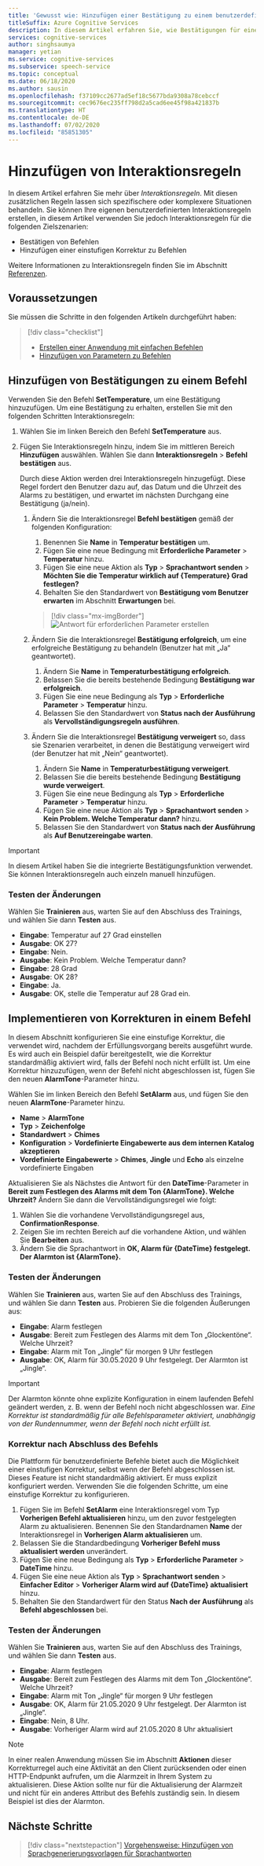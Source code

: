 ```yaml
---
title: 'Gewusst wie: Hinzufügen einer Bestätigung zu einem benutzerdefinierten Befehl'
titleSuffix: Azure Cognitive Services
description: In diesem Artikel erfahren Sie, wie Bestätigungen für einen Befehl in benutzerdefinierten Befehlen implementiert werden.
services: cognitive-services
author: singhsaumya
manager: yetian
ms.service: cognitive-services
ms.subservice: speech-service
ms.topic: conceptual
ms.date: 06/18/2020
ms.author: sausin
ms.openlocfilehash: f37109cc2677ad5ef18c5677bda9308a78cebccf
ms.sourcegitcommit: cec9676ec235ff798d2a5cad6ee45f98a421837b
ms.translationtype: HT
ms.contentlocale: de-DE
ms.lasthandoff: 07/02/2020
ms.locfileid: "85851305"
---
```

# <a name="add-interaction-rules"></a>Hinzufügen von Interaktionsregeln

In diesem Artikel erfahren Sie mehr über *Interaktionsregeln*. Mit diesen zusätzlichen Regeln lassen sich spezifischere oder komplexere Situationen behandeln. Sie können Ihre eigenen benutzerdefinierten Interaktionsregeln erstellen, in diesem Artikel verwenden Sie jedoch Interaktionsregeln für die folgenden Zielszenarien:

* Bestätigen von Befehlen
* Hinzufügen einer einstufigen Korrektur zu Befehlen

Weitere Informationen zu Interaktionsregeln finden Sie im Abschnitt [Referenzen](./custom-commands-references.md).

## <a name="prerequisites"></a>Voraussetzungen

Sie müssen die Schritte in den folgenden Artikeln durchgeführt haben:
> [!div class="checklist"]
> * [Erstellen einer Anwendung mit einfachen Befehlen](./how-to-custom-commands-create-application-with-simple-commands.md)
> * [Hinzufügen von Parametern zu Befehlen](./how-to-custom-commands-add-parameters-to-commands.md)

## <a name="add-confirmations-to-a-command"></a>Hinzufügen von Bestätigungen zu einem Befehl

Verwenden Sie den Befehl **SetTemperature**, um eine Bestätigung hinzuzufügen. Um eine Bestätigung zu erhalten, erstellen Sie mit den folgenden Schritten Interaktionsregeln:

1. Wählen Sie im linken Bereich den Befehl **SetTemperature** aus.
1. Fügen Sie Interaktionsregeln hinzu, indem Sie im mittleren Bereich **Hinzufügen** auswählen. Wählen Sie dann **Interaktionsregeln** > **Befehl bestätigen** aus.

    Durch diese Aktion werden drei Interaktionsregeln hinzugefügt. Diese Regel fordert den Benutzer dazu auf, das Datum und die Uhrzeit des Alarms zu bestätigen, und erwartet im nächsten Durchgang eine Bestätigung (ja/nein).

    1. Ändern Sie die Interaktionsregel **Befehl bestätigen** gemäß der folgenden Konfiguration:
        1. Benennen Sie **Name** in **Temperatur bestätigen** um.
        1. Fügen Sie eine neue Bedingung mit **Erforderliche Parameter** > **Temperatur** hinzu.
        1. Fügen Sie eine neue Aktion als **Typ** > **Sprachantwort senden** > **Möchten Sie die Temperatur wirklich auf {Temperature} Grad festlegen?**
        1. Behalten Sie den Standardwert von **Bestätigung vom Benutzer erwarten** im Abschnitt **Erwartungen** bei.
      
         > [!div class="mx-imgBorder"]
         > ![Antwort für erforderlichen Parameter erstellen](media/custom-speech-commands/add-validation-set-temperature.png)
    

    1. Ändern Sie die Interaktionsregel **Bestätigung erfolgreich**, um eine erfolgreiche Bestätigung zu behandeln (Benutzer hat mit „Ja“ geantwortet).
      
          1. Ändern Sie **Name** in **Temperaturbestätigung erfolgreich**.
          1. Belassen Sie die bereits bestehende Bedingung **Bestätigung war erfolgreich**.
          1. Fügen Sie eine neue Bedingung als **Typ** > **Erforderliche Parameter** > **Temperatur** hinzu.
          1. Belassen Sie den Standardwert von **Status nach der Ausführung** als **Vervollständigungsregeln ausführen**.

    1. Ändern Sie die Interaktionsregel **Bestätigung verweigert** so, dass sie Szenarien verarbeitet, in denen die Bestätigung verweigert wird (der Benutzer hat mit „Nein“ geantwortet).

          1. Ändern Sie **Name** in **Temperaturbestätigung verweigert**.
          1. Belassen Sie die bereits bestehende Bedingung **Bestätigung wurde verweigert**.
          1. Fügen Sie eine neue Bedingung als **Typ** > **Erforderliche Parameter** > **Temperatur** hinzu.
          1. Fügen Sie eine neue Aktion als **Typ** > **Sprachantwort senden** > **Kein Problem. Welche Temperatur dann?** hinzu.
          1. Belassen Sie den Standardwert von **Status nach der Ausführung** als **Auf Benutzereingabe warten**.

> [!IMPORTANT]
> In diesem Artikel haben Sie die integrierte Bestätigungsfunktion verwendet. Sie können Interaktionsregeln auch einzeln manuell hinzufügen.
   

### <a name="try-out-the-changes"></a>Testen der Änderungen

Wählen Sie **Trainieren** aus, warten Sie auf den Abschluss des Trainings, und wählen Sie dann **Testen** aus.

- **Eingabe**: Temperatur auf 27 Grad einstellen
- **Ausgabe**: OK 27?
- **Eingabe**: Nein.
- **Ausgabe**: Kein Problem. Welche Temperatur dann?
- **Eingabe**: 28 Grad
- **Ausgabe**: OK 28?
- **Eingabe**: Ja.
- **Ausgabe**: OK, stelle die Temperatur auf 28 Grad ein.


## <a name="implement-corrections-in-a-command"></a>Implementieren von Korrekturen in einem Befehl

In diesem Abschnitt konfigurieren Sie eine einstufige Korrektur, die verwendet wird, nachdem der Erfüllungsvorgang bereits ausgeführt wurde. Es wird auch ein Beispiel dafür bereitgestellt, wie die Korrektur standardmäßig aktiviert wird, falls der Befehl noch nicht erfüllt ist. Um eine Korrektur hinzuzufügen, wenn der Befehl nicht abgeschlossen ist, fügen Sie den neuen **AlarmTone**-Parameter hinzu.

Wählen Sie im linken Bereich den Befehl **SetAlarm** aus, und fügen Sie den neuen **AlarmTone**-Parameter hinzu.
        
- **Name** > **AlarmTone**
- **Typ** > **Zeichenfolge**
- **Standardwert** > **Chimes**
- **Konfiguration** > **Vordefinierte Eingabewerte aus dem internen Katalog akzeptieren**
- **Vordefinierte Eingabewerte** > **Chimes**, **Jingle** und **Echo** als einzelne vordefinierte Eingaben


Aktualisieren Sie als Nächstes die Antwort für den **DateTime**-Parameter in **Bereit zum Festlegen des Alarms mit dem Ton {AlarmTone}. Welche Uhrzeit?** Ändern Sie dann die Vervollständigungsregel wie folgt:

1. Wählen Sie die vorhandene Vervollständigungsregel aus, **ConfirmationResponse**.
1. Zeigen Sie im rechten Bereich auf die vorhandene Aktion, und wählen Sie **Bearbeiten** aus.
1. Ändern Sie die Sprachantwort in **OK, Alarm für {DateTime} festgelegt. Der Alarmton ist {AlarmTone}.**

### <a name="try-out-the-changes"></a>Testen der Änderungen

Wählen Sie **Trainieren** aus, warten Sie auf den Abschluss des Trainings, und wählen Sie dann **Testen** aus.
Probieren Sie die folgenden Äußerungen aus:

- **Eingabe**: Alarm festlegen
- **Ausgabe**: Bereit zum Festlegen des Alarms mit dem Ton „Glockentöne“. Welche Uhrzeit?
- **Eingabe**: Alarm mit Ton „Jingle“ für morgen 9 Uhr festlegen
- **Ausgabe**: OK, Alarm für 30.05.2020 9 Uhr festgelegt. Der Alarmton ist „Jingle“.

> [!IMPORTANT]
> Der Alarmton könnte ohne explizite Konfiguration in einem laufenden Befehl geändert werden, z. B. wenn der Befehl noch nicht abgeschlossen war. *Eine Korrektur ist standardmäßig für alle Befehlsparameter aktiviert, unabhängig von der Rundennummer, wenn der Befehl noch nicht erfüllt ist.*

### <a name="correction-when-command-is-completed"></a>Korrektur nach Abschluss des Befehls

Die Plattform für benutzerdefinierte Befehle bietet auch die Möglichkeit einer einstufigen Korrektur, selbst wenn der Befehl abgeschlossen ist. Dieses Feature ist nicht standardmäßig aktiviert. Er muss explizit konfiguriert werden. Verwenden Sie die folgenden Schritte, um eine einstufige Korrektur zu konfigurieren.

1. Fügen Sie im Befehl **SetAlarm** eine Interaktionsregel vom Typ **Vorherigen Befehl aktualisieren** hinzu, um den zuvor festgelegten Alarm zu aktualisieren. Benennen Sie den Standardnamen **Name** der Interaktionsregel in **Vorherigen Alarm aktualisieren** um.
1. Belassen Sie die Standardbedingung **Vorheriger Befehl muss aktualisiert werden** unverändert.
1. Fügen Sie eine neue Bedingung als **Typ** > **Erforderliche Parameter** > **DateTime** hinzu.
1. Fügen Sie eine neue Aktion als **Typ** > **Sprachantwort senden** > **Einfacher Editor** > **Vorheriger Alarm wird auf {DateTime} aktualisiert** hinzu.
1. Behalten Sie den Standardwert für den Status **Nach der Ausführung** als **Befehl abgeschlossen** bei.

### <a name="try-out-the-changes"></a>Testen der Änderungen

Wählen Sie **Trainieren** aus, warten Sie auf den Abschluss des Trainings, und wählen Sie dann **Testen** aus.

- **Eingabe**: Alarm festlegen
- **Ausgabe**: Bereit zum Festlegen des Alarms mit dem Ton „Glockentöne“. Welche Uhrzeit?
- **Eingabe**: Alarm mit Ton „Jingle“ für morgen 9 Uhr festlegen
- **Ausgabe**: OK, Alarm für 21.05.2020 9 Uhr festgelegt. Der Alarmton ist „Jingle“.
- **Eingabe**: Nein, 8 Uhr.
- **Ausgabe**: Vorheriger Alarm wird auf 21.05.2020 8 Uhr aktualisiert

> [!NOTE]
> In einer realen Anwendung müssen Sie im Abschnitt **Aktionen** dieser Korrekturregel auch eine Aktivität an den Client zurücksenden oder einen HTTP-Endpunkt aufrufen, um die Alarmzeit in Ihrem System zu aktualisieren. Diese Aktion sollte nur für die Aktualisierung der Alarmzeit und nicht für ein anderes Attribut des Befehls zuständig sein. In diesem Beispiel ist dies der Alarmton.

## <a name="next-steps"></a>Nächste Schritte

> [!div class="nextstepaction"]
> [Vorgehensweise: Hinzufügen von Sprachgenerierungsvorlagen für Sprachantworten](./how-to-custom-commands-add-language-generation-templates.md)
